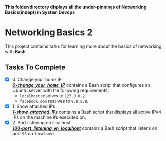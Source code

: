 **This folder/directory displays all the under-pinnings of Networking Basics(indept) in System Devops**

# Networking Basics 2

This project contains tasks for learning more about the basics of networking with **Bash**.

## Tasks To Complete

+ [x] 0\. Change your home IP <br/>_**[0-change_your_home_IP](0-change_your_home_IP)**_ contains a Bash script that configures an Ubuntu server with the following requirements:
  + `localhost` resolves to `127.0.0.2`.
  + `facebook.com` resolves to `8.8.8.8`.
+ [x] 1\. Show attached IPs <br/>_**[1-show_attached_IPs](1-show_attached_IPs)**_ contains a Bash script that displays all active IPv4 IPs on the machine it’s executed on.
+ [x] 2\. Port listening on localhost <br/>_**[100-port_listening_on_localhost](100-port_listening_on_localhost)**_ contains a Bash script that listens on port `98` on `localhost`.